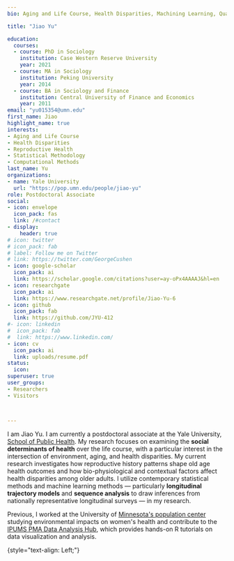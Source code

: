 ```yaml
---
bio: Aging and Life Course, Health Disparities, Machining Learning, Quantitative Methods

title: "Jiao Yu" 

education: 
  courses:
  - course: PhD in Sociology
    institution: Case Western Reserve University
    year: 2021
  - course: MA in Sociology
    institution: Peking University
    year: 2014
  - course: BA in Sociology and Finance
    institution: Central University of Finance and Economics 
    year: 2011
email: "yu015354@umn.edu"
first_name: Jiao
highlight_name: true
interests:
- Aging and Life Course
- Health Disparities
- Reproductive Health 
- Statistical Methodology
- Computational Methods
last_name: Yu
organizations:
- name: Yale University
  url: "https://pop.umn.edu/people/jiao-yu"
role: Postdoctoral Associate
social:
- icon: envelope
  icon_pack: fas
  link: /#contact
- display:
    header: true
# icon: twitter
# icon_pack: fab
# label: Follow me on Twitter
# link: https://twitter.com/GeorgeCushen
- icon: google-scholar 
  icon_pack: ai
  link: https://scholar.google.com/citations?user=ay-oPx4AAAAJ&hl=en
- icon: researchgate 
  icon_pack: ai
  link: https://www.researchgate.net/profile/Jiao-Yu-6
- icon: github
  icon_pack: fab
  link: https://github.com/JYU-412
#- icon: linkedin
#  icon_pack: fab
#  link: https://www.linkedin.com/
- icon: cv
  icon_pack: ai
  link: uploads/resume.pdf
status:
  icon: 
superuser: true
user_groups:
- Researchers
- Visitors



---
```


I am Jiao Yu. I am currently a postdoctoral associate at the Yale University, [School of Public Health](https://ysph.yale.edu/). My research focuses on examining the **social determinants of health** over the life course, with a particular interest in the intersection of environment, aging, and health disparities. My current research investigates  how reproductive history patterns shape old age health outcomes and  how bio-physiological and contextual factors affect health disparities among older adults. I utilize contemporary statistical methods and machine learning methods — particularly **longitudinal trajectory models** and **sequence analysis** to draw inferences from nationally representative longitudinal surveys — in my research.

Previous, I worked at the University of [Minnesota's population center](https://isrdi.umn.edu/) studying environmental impacts on women's health and contribute to the [IPUMS PMA Data Analysis Hub](https://tech.popdata.org/pma-data-hub/), which provides hands-on R tutorials on data visualization and analysis.  

 

{style="text-align: Left;"}


